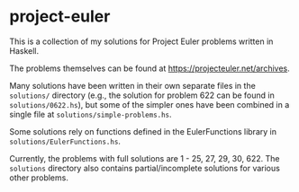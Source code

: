 # project-euler

This is a collection of my solutions for Project Euler problems written in Haskell.

The problems themselves can be found at https://projecteuler.net/archives.

Many solutions have been written in their own separate files in the `solutions/` directory (e.g., the solution for problem 622 can be found in `solutions/0622.hs`), but some of the simpler ones have been combined in a single file at `solutions/simple-problems.hs`.

Some solutions rely on functions defined in the EulerFunctions library in `solutions/EulerFunctions.hs`.

Currently, the problems with full solutions are
1 - 25, 27, 29, 30, 622.
The `solutions` directory also contains partial/incomplete solutions for various other problems.
